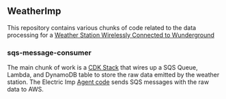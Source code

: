 ## WeatherImp
This repository contains various chunks of code related to the data processing for a [Weather Station Wirelessly Connected to Wunderground](https://learn.sparkfun.com/tutorials/weather-station-wirelessly-connected-to-wunderground)


### sqs-message-consumer

The main chunk of work is a [CDK Stack](src/cdk/sqs-message-consumer) that wires up a SQS Queue, Lambda, and DynamoDB table to store the raw data emitted by the weather station. The Electric Imp [Agent code](src/imp/agent.nut) sends SQS messages with the raw data to AWS.

